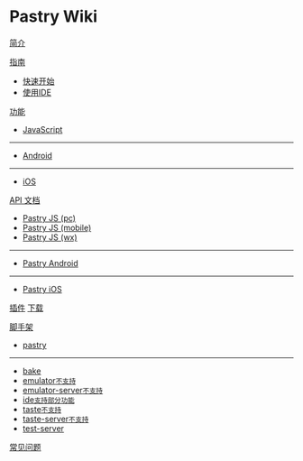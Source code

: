 # Pastry Wiki

[简介](index.md)

[指南]()

  * [快速开始](quickstart.md)
  * [使用IDE](ide.md)

[功能]()

  * [JavaScript](tutorials/pastry-js.md)
  - - - -
  * [Android](tutorials/pastry-android.md)
  - - - -
  * [iOS](tutorials/pastry-ios.md)

[API 文档]()

  * [Pastry JS (pc)](apiDoc/1.0.0/pc/index.html)
  * [Pastry JS (mobile)](apiDoc/1.0.0/mobile/index.html)
  * [Pastry JS (wx)](apiDoc/1.0.0/wx/index.html)
  - - - -
  * [Pastry Android](apiDoc/1.0.0/android/index.html)
  - - - -
  * [Pastry iOS](apiDoc/1.0.0/ios/index.html)
  
[插件](plugins.md)
[下载](download.md)
      
[脚手架]()

  * [pastry](cli/cli.md)
  - - - -
  * [bake](pastry-cli/bake.md)
  * [emulator`不支持`](pastry-cli/emulator.md)
  * [emulator-server`不支持`](pastry-cli/emulator-server.md)
  * [ide`支持部分功能`](pastry-cli/ide.md)
  * [taste`不支持`](pastry-cli/taste.md)
  * [taste-server`不支持`](pastry-cli/taste-server.md)
  * [test-server](pastry-cli/test-server.md)

[常见问题](faq.md)


<!-- counter pixel for counting visitors -->
<!-- <img src="http://stats.markdown.io/mdwiki_info.gif" style="display:none;"/> -->

<script type="text/javascript">

  var _gaq = _gaq || [];
  _gaq.push(['_setAccount', 'UA-44627253-1']);
  _gaq.push(['_trackPageview']);

  (function() {
    var ga = document.createElement('script'); ga.type = 'text/javascript'; ga.async = true;
    ga.src = ('https:' == document.location.protocol ? 'https://ssl' : 'http://www') + '.google-analytics.com/ga.js';
    var s = document.getElementsByTagName('script')[0]; s.parentNode.insertBefore(ga, s);
  })();

</script>
